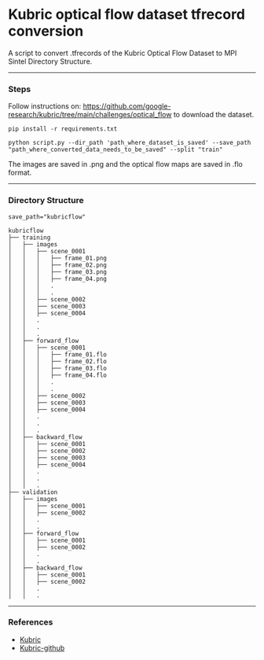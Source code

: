 # Kubric optical flow dataset tfrecord conversion

A script to convert .tfrecords of the Kubric Optical Flow Dataset to MPI Sintel Directory Structure. 
___

### Steps

Follow instructions on: https://github.com/google-research/kubric/tree/main/challenges/optical_flow to download the dataset.

`pip install -r requirements.txt`

`python script.py --dir_path 'path_where_dataset_is_saved' --save_path "path_where_converted_data_needs_to_be_saved" --split "train"`

The images are saved in .png and the optical flow maps are saved in .flo format.
___

### Directory Structure

`save_path="kubricflow"`

    kubricflow
    ├── training
    │   ├── images
    │   │   ├── scene_0001
    │   │   │   ├── frame_01.png
    │   │   │   ├── frame_02.png
    │   │   │   ├── frame_03.png
    │   │   │   ├── frame_04.png
    │   │   │   .
    │   │   │   .
    │   │   ├── scene_0002
    │   │   ├── scene_0003
    │   │   ├── scene_0004
    │   │   .
    │   │   .
    │   │   .
    │   ├── forward_flow
    │   │   ├── scene_0001
    │   │   │   ├── frame_01.flo
    │   │   │   ├── frame_02.flo
    │   │   │   ├── frame_03.flo
    │   │   │   ├── frame_04.flo
    │   │   │   .
    │   │   │   .
    │   │   ├── scene_0002
    │   │   ├── scene_0003
    │   │   ├── scene_0004
    │   │   .
    │   │   .
    │   │   .
    │   ├── backward_flow
    │   │   ├── scene_0001
    │   │   ├── scene_0002
    │   │   ├── scene_0003
    │   │   ├── scene_0004
    │   │   .
    │   │   .
    │   │   .
    ├── validation
    │   ├── images
    │   │   ├── scene_0001
    │   │   ├── scene_0002
    │   │   .
    │   │   .
    │   ├── forward_flow
    │   │   ├── scene_0001
    │   │   ├── scene_0002
    │   │   .
    │   │   .
    │   ├── backward_flow
    │   │   ├── scene_0001
    │   │   ├── scene_0002
    │   │   .
    │   │   .




___

### References

- [Kubric](https://arxiv.org/abs/2203.03570)
- [Kubric-github](https://github.com/google-research/kubric)